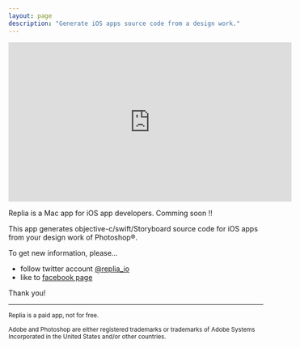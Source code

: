 ```yaml
---
layout: page
description: "Generate iOS apps source code from a design work."
---
```


<iframe width="560" height="315" src="https://www.youtube.com/embed/dJHqwhBItSg?rel=0" frameborder="0" allowfullscreen></iframe>

Replia is a Mac app for iOS app developers. Comming soon !!

This app generates objective-c/swift/Storyboard source code for iOS apps from your design work of Photoshop®.

To get new information, please...

- follow twitter account [@replia_io](http://twitter.com/replia_io)
- like to [facebook page](http://twitter.com/replia_io)

Thank you!

---

<sup>Replia is a paid app, not for free. <sup>

<sup>Adobe and Photoshop are either registered trademarks or trademarks of Adobe Systems Incorporated in the
United States and/or other countries. </sup>
